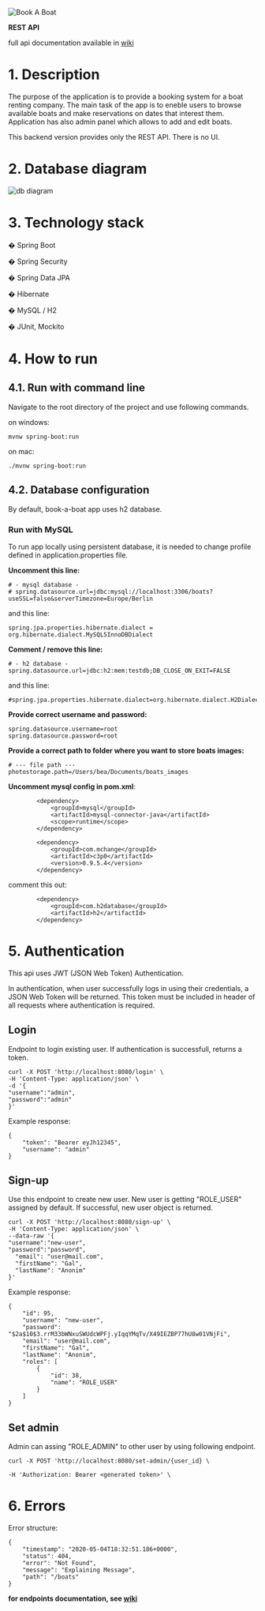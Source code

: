 ![Book A Boat](img/logo.png)

**REST API**

full api documentation available in [wiki](https://github.com/zajan/book-a-boat/wiki)


# 1. Description

The purpose of the application is to provide a booking system for a
boat renting company.  The main task of the app is to eneble users to
browse available boats and make reservations on dates that interest
them. Application has also admin panel which allows to add and edit
boats.

This backend version provides only the REST API. There is no UI.

# 2. Database diagram

![db diagram](img/database.png)


# 3. Technology stack

� Spring Boot

� Spring Security

� Spring Data JPA

� Hibernate

� MySQL / H2

� JUnit, Mockito

# 4. How to run

## 4.1. Run with command line

Navigate to the root directory of the project and use following commands.

on windows:
```
mvnw spring-boot:run
```
on mac:
```
./mvnw spring-boot:run
```

## 4.2. Database configuration

By default, book-a-boat app uses h2 database.  

### Run with MySQL

To run app locally using persistent database, it is needed to change profile defined in application.properties file.

**Uncomment this line:**

```
# - mysql database -
# spring.datasource.url=jdbc:mysql://localhost:3306/boats?useSSL=false&serverTimezone=Europe/Berlin

```
and this line:
```
spring.jpa.properties.hibernate.dialect = org.hibernate.dialect.MySQL5InnoDBDialect
```
**Comment / remove this line:**
```
# - h2 database -
spring.datasource.url=jdbc:h2:mem:testdb;DB_CLOSE_ON_EXIT=FALSE
```
and this line:
```
#spring.jpa.properties.hibernate.dialect=org.hibernate.dialect.H2Dialect
```
**Provide correct username and password:**

```
spring.datasource.username=root
spring.datasource.password=root
```


**Provide a correct path to folder where you want to store boats images:**

```
# --- file path ---
photostorage.path=/Users/bea/Documents/boats_images
```

**Uncomment mysql config in pom.xml**:
```
		<dependency>
			<groupId>mysql</groupId>
			<artifactId>mysql-connector-java</artifactId>
			<scope>runtime</scope>
		</dependency>

		<dependency>
			<groupId>com.mchange</groupId>
			<artifactId>c3p0</artifactId>
			<version>0.9.5.4</version>
		</dependency>
```
comment this out:
```
		<dependency>
			<groupId>com.h2database</groupId>
			<artifactId>h2</artifactId>
		</dependency>
```
# 5. Authentication

This api uses JWT (JSON Web Token) Authentication.


In authentication, when user successfully logs in using their
credentials, a JSON Web Token will be returned.
This token must be included in header of all requests where
authentication is required.

## Login

Endpoint to login existing user. If authentication is successfull,
returns a token.

```
curl -X POST 'http://localhost:8080/login' \
-H 'Content-Type: application/json' \
-d '{
"username":"admin",
"password":"admin"
}'
```

Example response:

```
{
    "token": "Bearer eyJh12345",
    "username": "admin"
}
```

## Sign-up

Use this endpoint to create new user. New user is getting "ROLE_USER"
assigned by default. If successful, new user object is returned.

```
curl -X POST 'http://localhost:8080/sign-up' \
-H 'Content-Type: application/json' \
--data-raw '{
"username":"new-user",
"password":"password",
  "email": "user@mail.com",
  "firstName": "Gal",
  "lastName": "Anonim"
}'
```
Example response:
```
{
    "id": 95,
    "username": "new-user",
    "password": "$2a$10$3.rrM33bWNxuSWUdcWPFj.yIqqYMqTv/X49IEZBP77hU8w01VNjFi",
    "email": "user@mail.com",
    "firstName": "Gal",
    "lastName": "Anonim",
    "roles": [
        {
            "id": 38,
            "name": "ROLE_USER"
        }
    ]
}
```

## Set admin

Admin can assing "ROLE_ADMIN" to other user by using following endpoint.

```
curl -X POST 'http://localhost:8080/set-admin/{user_id} \

-H 'Authorization: Bearer <generated token>' \
```


# 6. Errors

Error structure:

```
{
    "timestamp": "2020-05-04T18:32:51.186+0000",
    "status": 404,
    "error": "Not Found",
    "message": "Explaining Message",
    "path": "/boats"
}
```

**for endpoints documentation, see [wiki](https://github.com/zajan/book-a-boat/wiki)**
